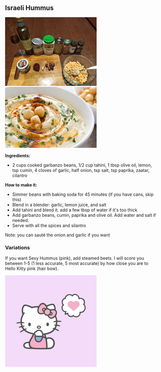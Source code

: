 ## Israeli Hummus

![hummus](hummus.jpg)
![hummus 2](hummus2.jpeg)

**Ingredients:**

* 2 cups cooked garbanzo beans, 1/2 cup tahini, 1 tbsp olive oil, lemon, tsp cumin, 4 cloves of garlic, half onion, tsp salt, tsp paprika, zaatar, cilantro

**How to make it:**

* Simmer beans with baking soda for 45 minutes (if you have cans, skip this)
* Blend in a blender: garlic, lemon juice, and salt
* Add tahini and blend it. add a few tbsp of water if it's too thick
* Add garbanzo beans, cumin, paprika and olive oil. Add water and salt if needed.
* Serve with all the spices and silantro

Note: you can sauté the onion and garlic if you want

### Variations
If you want Sexy Hummus (pink), add steamed beets. I will score you between 1-5 (1 less accurate, 5 most accurate) by how close you are to Hello Kitty pink (hair bow).

![hello kitty](hello-kitty.jpg)

